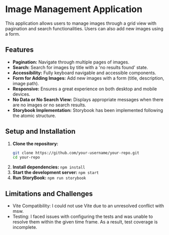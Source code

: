 # Image Management Application

This application allows users to manage images through a grid view with pagination and search functionalities. Users can also add new images using a form.

## Features

- **Pagination:** Navigate through multiple pages of images.
- **Search:** Search for images by title with a 'no results found' state.
- **Accessibility:** Fully keyboard navigable and accessible components.
- **Form for Adding Images:** Add new images with a form (title, description, image path).
- **Responsive:** Ensures a great experience on both desktop and mobile devices.
- **No Data or No Search View:** Displays appropriate messages when there are no images or no search results.
- **Storybook Implementation:** Storybook has been implemented following the atomic structure.

## Setup and Installation

1. **Clone the repository:**
   ```bash
   git clone https://github.com/your-username/your-repo.git
   cd your-repo
   ```
2. **Install dependencies:**
   ```npm install```
3. **Start the development server:**
   ```npm start```
4. **Run StoryBook:**
   ```npm run storybook```

## Limitations and Challenges

- Vite Compatibility: I could not use Vite due to an unresolved conflict with msw.
- Testing: I faced issues with configuring the tests and was unable to resolve them within the given time frame. As a result, test coverage is incomplete.
